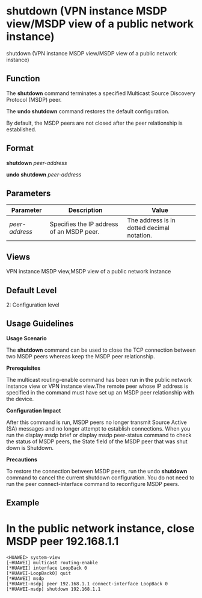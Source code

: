 shutdown (VPN instance MSDP view/MSDP view of a public network instance)
========================================================================

shutdown (VPN instance MSDP view/MSDP view of a public network instance)

Function
--------



The **shutdown** command terminates a specified Multicast Source Discovery Protocol (MSDP) peer.

The **undo shutdown** command restores the default configuration.



By default, the MSDP peers are not closed after the peer relationship is established.


Format
------

**shutdown** *peer-address*

**undo shutdown** *peer-address*


Parameters
----------

| Parameter | Description | Value |
| --- | --- | --- |
| *peer-address* | Specifies the IP address of an MSDP peer. | The address is in dotted decimal notation. |



Views
-----

VPN instance MSDP view,MSDP view of a public network instance


Default Level
-------------

2: Configuration level


Usage Guidelines
----------------

**Usage Scenario**

The **shutdown** command can be used to close the TCP connection between two MSDP peers whereas keep the MSDP peer relationship.

**Prerequisites**

The multicast routing-enable command has been run in the public network instance view or VPN instance view.The remote peer whose IP address is specified in the command must have set up an MSDP peer relationship with the device.

**Configuration Impact**

After this command is run, MSDP peers no longer transmit Source Active (SA) messages and no longer attempt to establish connections. When you run the display msdp brief or display msdp peer-status command to check the status of MSDP peers, the State field of the MSDP peer that was shut down is Shutdown.

**Precautions**

To restore the connection between MSDP peers, run the undo **shutdown** command to cancel the current shutdown configuration. You do not need to run the peer connect-interface command to reconfigure MSDP peers.


Example
-------

# In the public network instance, close MSDP peer 192.168.1.1
```
<HUAWEI> system-view
[~HUAWEI] multicast routing-enable
[*HUAWEI] interface LoopBack 0
[*HUAWEI-LoopBack0] quit
[*HUAWEI] msdp
[*HUAWEI-msdp] peer 192.168.1.1 connect-interface LoopBack 0
[*HUAWEI-msdp] shutdown 192.168.1.1

```